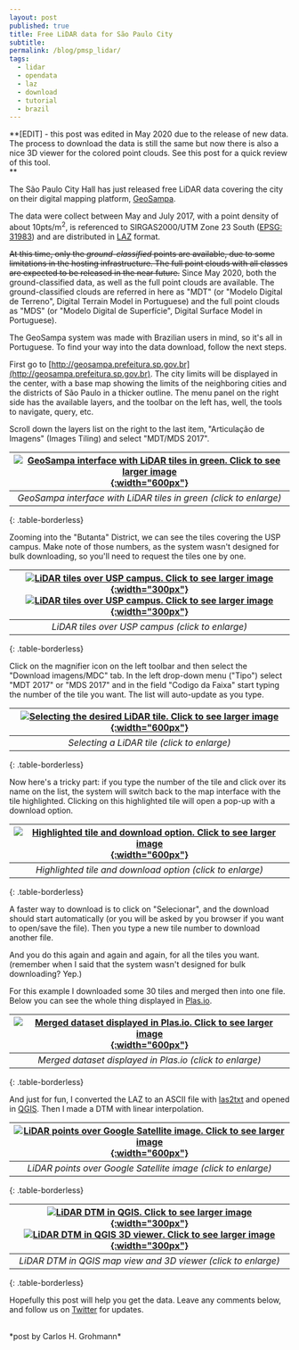 ```yaml
---
layout: post
published: true
title: Free LiDAR data for São Paulo City
subtitle: 
permalink: /blog/pmsp_lidar/
tags:
  - lidar
  - opendata
  - laz
  - download
  - tutorial
  - brazil
---
```


**[EDIT] - this post was edited in May 2020 due to the release of new data. The process to download the data is still the same but now there is also a nice 3D viewer for the colored point clouds. See this post for a quick review of this tool.  
** 


The São Paulo City Hall has just released free LiDAR data covering the city on their digital mapping platform, [GeoSampa](http://geosampa.prefeitura.sp.gov.br/PaginasPublicas/_SBC.aspx).  

The data were collect between May and July 2017, with a point density of about 10pts/m<sup>2</sup>, is referenced to SIRGAS2000/UTM Zone 23 South ([EPSG: 31983](https://spatialreference.org/ref/epsg/31983/)) and are distributed in [LAZ](https://rapidlasso.com/laszip/) format. 

~~At this time, only the *ground-classified* points are available, due to some limitations in the hosting infrastructure. The full point clouds with all classes are expected to be released in the near future.~~ 
Since May 2020, both the ground-classified data, as well as the full point clouds are available. The ground-classified clouds are referred in here as "MDT" (or "Modelo Digital de Terreno", Digital Terrain Model in Portuguese) and the full point clouds as "MDS" (or "Modelo Digital de Superfície", Digital Surface Model in Portuguese). 

The GeoSampa system was made with Brazilian users in mind, so it's all in Portuguese. To find your way into the data download, follow the next steps. 

First go to [http://geosampa.prefeitura.sp.gov.br](http://geosampa.prefeitura.sp.gov.br). The city limits will be displayed in the center, with a base map showing the limits of the neighboring cities and the districts of São Paulo in a thicker outline. The menu panel on the right side has the available layers, and the toolbar on the left has, well, the tools to navigate, query, etc.  

Scroll down the layers list on the right to the last item, "Articulação de Imagens" (Images Tiling) and select "MDT/MDS 2017".   


| [![]({{site.baseurl}}/img/pmsp_laz/geosampa_1_small.png "GeoSampa interface with LiDAR tiles in green. Click to see larger image"){:width="600px"}]({{site.baseurl}}/img/pmsp_laz/geosampa_1.png) |
|:--:| 
| *GeoSampa interface with LiDAR tiles in green (click to enlarge)* |
{: .table-borderless}
<br>

Zooming into the "Butanta" District, we can see the tiles covering the USP campus. Make note of those numbers, as the system wasn't designed for bulk downloading, so you'll need to request the tiles one by one.   


| [![]({{site.baseurl}}/img/pmsp_laz/geosampa_2_small.png "LiDAR tiles over USP campus. Click to see larger image"){:width="300px"}]({{site.baseurl}}/img/pmsp_laz/geosampa_2.png)  [![]({{site.baseurl}}/img/pmsp_laz/geosampa_3_small.png "LiDAR tiles over USP campus. Click to see larger image"){:width="300px"}]({{site.baseurl}}/img/pmsp_laz/geosampa_3.png)|
|:--:| 
| *LiDAR tiles over USP campus (click to enlarge)* |
{: .table-borderless}
<br>

Click on the magnifier icon on the left toolbar and then select the "Download imagens/MDC" tab. In the left drop-down menu ("Tipo") select "MDT 2017" or "MDS 2017" and in the field "Codigo da Faixa" start typing the number of the tile you want. The list will auto-update as you type.  

| [![]({{site.baseurl}}/img/pmsp_laz/geosampa_4_small.png "Selecting the desired LiDAR tile. Click to see larger image"){:width="600px"}]({{site.baseurl}}/img/pmsp_laz/geosampa_4.png) |
|:--:| 
| *Selecting a LiDAR tile (click to enlarge)* |
{: .table-borderless}
<br>

Now here's a tricky part: if you type the number of the tile and click over its name on the list, the system will switch back to the map interface with the tile highlighted. Clicking on this highlighted tile will open a pop-up with a download option.  

| [![]({{site.baseurl}}/img/pmsp_laz/geosampa_5a_small.png "Highlighted tile and download option. Click to see larger image"){:width="600px"}]({{site.baseurl}}/img/pmsp_laz/geosampa_5a.png) |
|:--:| 
| *Highlighted tile and download option (click to enlarge)* |
{: .table-borderless}
<br>

A faster way to download is to click on "Selecionar", and the download should start automatically (or you will be asked by you browser if you want to open/save the file). Then you type a new tile number to download another file.  

And you do this again and again and again, for all the tiles you want. (remember when I said that the system wasn't designed for bulk downloading? Yep.)  

For this example I downloaded some 30 tiles and merged then into one file. Below you can see the whole thing displayed in [Plas.io](https://plas.io/).  

| [![]({{site.baseurl}}/img/pmsp_laz/plasio_small.png "Merged dataset displayed in Plas.io. Click to see larger image"){:width="600px"}]({{site.baseurl}}/img/pmsp_laz/plasio.png) |
|:--:| 
| *Merged dataset displayed in Plas.io (click to enlarge)* |
{: .table-borderless}
<br>

And just for fun, I converted the LAZ to an ASCII file with [las2txt](https://rapidlasso.com/las2txt/) and opened in [QGIS](https://qgis.org). Then I made a DTM with linear interpolation.  

| [![]({{site.baseurl}}/img/pmsp_laz/qgis_points_gmaps_small.png "LiDAR points over Google Satellite image. Click to see larger image"){:width="600px"}]({{site.baseurl}}/img/pmsp_laz/qgis_points_gmaps.png) |
|:--:| 
| *LiDAR points over Google Satellite image (click to enlarge)* |
{: .table-borderless}
<br>

| [![]({{site.baseurl}}/img/pmsp_laz/qgis_map_view_small.png "LiDAR DTM in QGIS. Click to see larger image"){:width="300px"}]({{site.baseurl}}/img/pmsp_laz/qgis_map_view.png)  [![]({{site.baseurl}}/img/pmsp_laz/qgis_3d_view_small.png "LiDAR DTM in QGIS 3D viewer. Click to see larger image"){:width="300px"}]({{site.baseurl}}/img/pmsp_laz/qgis_3d_view.png)|
|:--:| 
| *LiDAR DTM in QGIS map view and 3D viewer (click to enlarge)* |
{: .table-borderless}
<br>


Hopefully this post will help you get the data. Leave any comments below, and follow us on [Twitter](https://twitter.com/SPAM_Lab) for updates.  


<br> 
*post by Carlos H. Grohmann*


&nbsp;
&nbsp;
